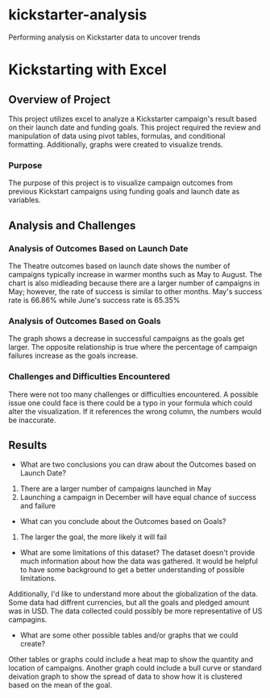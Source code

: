 # kickstarter-analysis
Performing analysis on Kickstarter data to uncover trends

# Kickstarting with Excel

## Overview of Project

This project utilizes excel to analyze a Kickstarter campaign's result based on their launch date and funding goals.  This project required the review and manipulation of data using pivot tables, formulas, and conditional formatting.  Additionally, graphs were created to visualize trends.

### Purpose

The purpose of this project is to visualize campaign outcomes from previous Kickstart campaigns using funding goals and launch date as variables.			

## Analysis and Challenges

### Analysis of Outcomes Based on Launch Date

The Theatre outcomes based on launch date shows the number of campaigns typically increase in warmer months such as May to August.  The chart is also midleading because there are a larger number of campaigns in May; however, the rate of success is similar to other months.  May's success rate is 66.86% while June's success rate is 65.35%

### Analysis of Outcomes Based on Goals

The graph shows a decrease in successful campaigns as the goals get larger.  The opposite relationship is true where the percentage of campaign failures increase as the goals increase.

### Challenges and Difficulties Encountered

There were not too many challenges or difficulties encountered.  A possible issue one could face is there could be a typo in your formula which could alter the visualization.  If it references the wrong column, the numbers would be inaccurate.

## Results

- What are two conclusions you can draw about the Outcomes based on Launch Date?

1) There are a larger number of campaigns launched in May
2) Launching a campaign in December will have equal chance of success and failure

- What can you conclude about the Outcomes based on Goals?

1) The larger the goal, the more likely it will fail

- What are some limitations of this dataset?
The dataset doesn't provide much information about how the data was gathered.  It would be helpful to have some background to get a better understanding of possible limitations.

Additionally, I'd like to understand more about the globalization of the data.  Some data had diffrent currencies, but all the goals and pledged amount was in USD.  The data collected could possibly be more representative of US campagins.

- What are some other possible tables and/or graphs that we could create?

Other tables or graphs could include a heat map to show the quantity and location of campaigns.  Another graph could include a bull curve or standard deivation graph to show the spread of data to show how it is clustered based on the mean of the goal.
